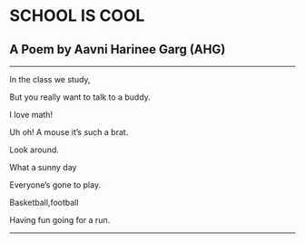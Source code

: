 # SCHOOL IS COOL
## A Poem by Aavni Harinee Garg (AHG)
   ******************************
In the class we study,

But you really want to talk to a buddy.

I love math!

Uh oh! A mouse it’s such a brat.

Look around.

What a sunny day

Everyone’s gone to play.

Basketball,football

Having fun going for a run.

   ******************************
